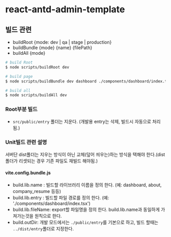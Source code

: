 # react-antd-admin-template

## 빌드 관련

- buildRoot {mode: dev | qa | stage | production}
- buildBundle {mode} {name} {filePath}
- buildAll {mode}

```sh
# build Root
$ node scripts/buildRoot dev

# build page
$ node scripts/buildBundle dev dashboard ./components/dashboard/index.tsx 

# build all
$ node scripts/buildAll dev
```

### Root부분 빌드

- `src/public/entry` 폴더는 지운다. (개발용 entry는 삭제, 빌드시 자동으로 처리됨.)

### Unit빌드 관련 설명

서버단 dist폴더는 지우는 방식이 아닌 교체(덮어 씌우는)하는 방식을 택해야 한다.(dist폴더가 리셋되는 경우 기존 파일도 재빌드 해야됨.)

#### vite.config.bundle.js

- build.lib.name : 빌드할 라이브러리 이름을 정의 한다. (예: dashboard, about,  company_resume 등등)
- build.lib.entry : 빌드할 파일 경로를 정의 한다. (예: './components/dashboard/index.tsx')
- build.lib.fileName: export할 파일명을 정의 한다. build.lib.name과 동일하게 가져가는것을 원칙으로 한다.
- build.outDir: 개발 모드에서는 `./public/entry`를 기본으로 하고, 빌드 할때는 `../dist/entry`폴더로 지정한다.
